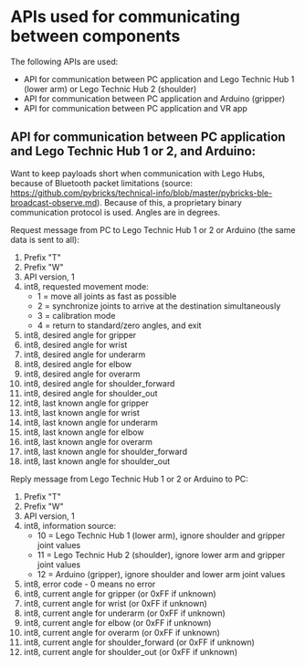 # APIs used for communicating between components

The following APIs are used:
- API for communication between PC application and Lego Technic Hub 1 (lower arm) or Lego Technic Hub 2 (shoulder)
- API for communication between PC application and Arduino (gripper)
- API for communication between PC application and VR app

## API for communication between PC application and Lego Technic Hub 1 or 2, and Arduino:

Want to keep payloads short when communication with Lego Hubs, because of Bluetooth packet limitations (source: https://github.com/pybricks/technical-info/blob/master/pybricks-ble-broadcast-observe.md). Because of this, a proprietary binary communication protocol is used. Angles are in degrees.

Request message from PC to Lego Technic Hub 1 or 2 or Arduino (the same data is sent to all):

1. Prefix "T"
2. Prefix "W"
3. API version, 1
4. int8, requested movement mode:  
    - 1 = move all joints as fast as possible  
    - 2 = synchronize joints to arrive at the destination simultaneously
    - 3 = calibration mode
    - 4 = return to standard/zero angles, and exit
5. int8, desired angle for gripper
6.  int8, desired angle for wrist  
7.  int8, desired angle for underarm 
8.  int8, desired angle for elbow   
9.  int8, desired angle for overarm  
10. int8, desired angle for shoulder_forward 
11. int8, desired angle for shoulder_out  
12. int8, last known angle for gripper
13. int8, last known angle for wrist  
14. int8, last known angle for underarm 
15. int8, last known angle for elbow   
16. int8, last known angle for overarm  
17. int8, last known angle for shoulder_forward 
18. int8, last known angle for shoulder_out  
  
Reply message from Lego Technic Hub 1 or 2 or Arduino to PC:

1. Prefix "T"
2. Prefix "W"
3. API version, 1
4. int8, information source:  
    - 10 = Lego Technic Hub 1 (lower arm), ignore shoulder and gripper joint values
    - 11 = Lego Technic Hub 2 (shoulder), ignore lower arm and gripper joint values
    - 12 = Arduino (gripper), ignore shoulder and lower arm joint values
5.  int8, error code - 0 means no error
6.  int8, current angle for gripper (or 0xFF if unknown)
7.  int8, current angle for wrist (or 0xFF if unknown)
8.  int8, current angle for underarm (or 0xFF if unknown)
9.  int8, current angle for elbow (or 0xFF if unknown)
10. int8, current angle for overarm (or 0xFF if unknown)
11. int8, current angle for shoulder_forward (or 0xFF if unknown)
12. int8, current angle for shoulder_out (or 0xFF if unknown)
